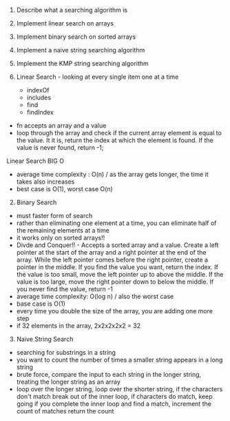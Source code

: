 1. Describe what a searching algorithm is
2. Implement linear search on arrays
3. Implement binary search on sorted arrays
4. Implement a naive string searching algorithm
5. Implement the KMP string searching algorithm


1. Linear Search - looking at every single item one at a time
    - indexOf
    - includes
    - find
    - findIndex
- fn accepts an array and a value
- loop through the array and check if the current array element is
  equal to the value. It it is, return the index at which the element
  is found. If the value is never found, return -1;

Linear Search BIG O
- average time complexity : O(n) / as the array gets longer, the time it takes also increases
- best case is O(1), worst case O(n)


2. Binary Search
- must faster form of search
- rather than eliminating one element at a time, you can eliminate half of the remaining
  elements at a time
- it works only on sorted arrays!!
- Divde and Conquer!! - Accepts a sorted array and a value. Create a left pointer at the
  start of the array and a right pointer at the end of the array. While the left pointer
  comes before the right pointer, create a pointer in the middle. If you find the value you
  want, return the index. If the value is too small, move the left pointer up to above the
  middle. If the value is too large, move the right pointer down to below the middle. 
  If you never find the value, return -1
- average time complexity: O(log n) / also the worst case
- base case is O(1)
- every time you double the size of the array, you are adding one more step
- if 32 elements in the array, 2x2x2x2x2 = 32

3. Naive String Search
- searching for substrings in a string
- you want to count the number of times a smaller string appears in a long string
- brute force, compare the input to each string in the longer string, treating
  the longer string as an array
- loop over the longer string, loop over the shorter string, if the characters don't 
  match break out of the inner loop, if characters do match, keep going
  if you complete the inner loop and find a match, increment the count of matches
  return the count